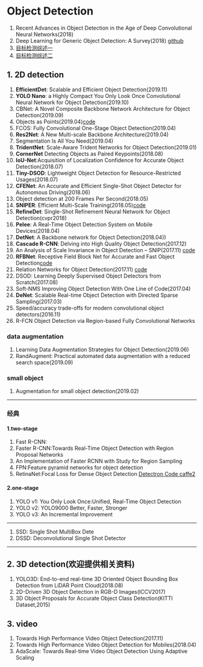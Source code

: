 # Object Detection

1. Recent Advances in Object Detection in the Age of Deep Convolutional Neural Networks(2018)  
2. Deep Learning for Generic Object Detection: A Survey(2018)
[github](https://github.com/hoya012/deep_learning_object_detection)
3. [目标检测综述一](https://mp.weixin.qq.com/s/Xw7wwKLijzfFYHPFdgRP2A)
4. [目标检测综述二](https://mp.weixin.qq.com/s/ymU571dD_3l49blEFo3VsA)

## 1. 2D detection

1. **EfficientDet**: Scalable and Efficient Object Detection(2019.11)
2. **YOLO Nano**: a Highly Compact You Only Look Once Convolutional Neural Network for Object Detection(2019.10)
2. CBNet: A Novel Composite Backbone Network Architecture for Object Detection(2019.09)
3. Objects as Points(2019.04)[code](https://github.com/xingyizhou/CenterNet)
4. FCOS: Fully Convolutional One-Stage Object Detection(2019.04)
5. **Res2Net**: A New Multi-scale Backbone Architecture(2019.04)
6. Segmentation Is All You Need(2019.04)
7. **TridentNet**: Scale-Aware Trident Networks for Object Detection(2019.01)
8. **CornerNet** Detecting Objects as Paired Keypoints(2018.08)
9. **IoU-Net**:Acquisition of Localization Confidence for Accurate Object Detection(2018.07)
10. **Tiny-DSOD**: Lightweight Object Detection for Resource-Restricted Usages(2018.07)
11. **CFENet**: An Accurate and Efficient Single-Shot Object Detector for Autonomous Driving(2018.06)
12. Object detection at 200 Frames Per Second(2018.05)
13. **SNIPER**: Efficient Multi-Scale Training(2018.05)[code](https://github.com/mahyarnajibi/SNIPER)
14. **RefineDet**: Single-Shot Refinement Neural Network for Object Detection(cvpr2018)
15. **Pelee**: A Real-Time Object Detection System on Mobile Devices(2018.04)
16. **DetNet**: A Backbone network for Object Detection(2018.04))
17. **Cascade R-CNN**: Delving into High Quality Object Detection(2017.12)
18. An Analysis of Scale Invariance in Object Detection – SNIP(2017.11) [code](https://github.com/bharatsingh430/snip)
19. **RFBNet**: Receptive Field Block Net for Accurate and Fast Object Detection[code](https://github.com/ruinmessi/RFBNet)
20. Relation Networks for Object Detection(2017.11) [code](https://github.com/msracver/Relation-Networks-for-Object-Detection)
21. DSOD: Learning Deeply Supervised Object Detectors from Scratch(2017.08)
22. Soft-NMS Improving Object Detection With One Line of Code(2017.04)
23. **DeNet**: Scalable Real-time Object Detection with Directed Sparse Sampling(2017.03)
24. Speed/accuracy trade-offs for modern convolutional object detectors(2016.11)
25. R-FCN Object Detection via Region-based Fully Convolutional Networks

### data  augmentation

1. Learning Data Augmentation Strategies for Object Detection(2019.06)
2. RandAugment: Practical automated data augmentation with a reduced search space(2019.09)

### small object

1. Augmentation for small object detection(2019.02)

---

###  经典
#### 1.two-stage
1. Fast R-CNN:
2. Faster R-CNN:Towards Real-Time Object Detection with Region Proposal Networks
3. An Implementation of Faster RCNN with Study for Region Sampling
3. FPN:Feature pyramid networks for object detection
4. RetinaNet:Focal Loss for Dense Object Detection [Detectron Code caffe2](https://github.com/facebookresearch/Detectron)  

#### 2.one-stage
1. YOLO v1: You Only Look Once:Unified, Real-Time Object Detection
3. YOLO v2: YOLO9000 Better, Faster, Stronger
4. YOLO v3: An Incremental Improvement
---
1. SSD: Single Shot MultiBox Dete
2. DSSD: Deconvolutional Single Shot Detector
---
## 2. 3D detection(欢迎提供相关资料)
1. YOLO3D: End-to-end real-time 3D Oriented Object Bounding Box Detection from LiDAR Point Cloud(2018.08)
2. 2D-Driven 3D Object Detection in RGB-D Images(ICCV2017)
2. 3D Object Proposals for Accurate Object Class Detection(KITTI Dataset,2015)

## 3. video
1. Towards High Performance Video Object Detection(2017.11)
2. Towards High Performance Video Object Detection for Mobiles(2018.04) 
3. AdaScale: Towards Real-time Video Object Detection Using Adaptive Scaling